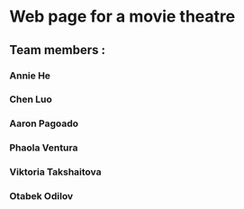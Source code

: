 # Web page for a movie theatre
## Team members : 
### Annie He
### Chen Luo
### Aaron Pagoado
### Phaola Ventura
### Viktoria Takshaitova
### Otabek Odilov
